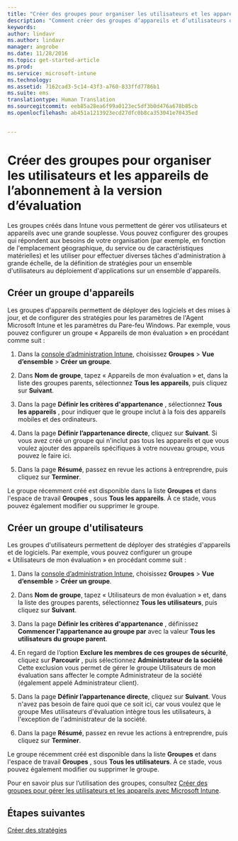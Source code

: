 ```yaml
---
title: "Créer des groupes pour organiser les utilisateurs et les appareils | Microsoft Intune"
description: "Comment créer des groupes d’appareils et d’utilisateurs quand vous vous inscrivez à un essai gratuit de Microsoft Intune de 30 jours."
keywords: 
author: lindavr
ms.author: lindavr
manager: angrobe
ms.date: 11/28/2016
ms.topic: get-started-article
ms.prod: 
ms.service: microsoft-intune
ms.technology: 
ms.assetid: 7162cad3-5c14-43f3-a760-833ffd7786b1
ms.suite: ems
translationtype: Human Translation
ms.sourcegitcommit: eeb85a28ea6f99a0123ec5df3b0d476a678b85cb
ms.openlocfilehash: ab451a1213923ecd27dfc0b8ca353041e70435ed


---
```


# <a name="create-groups-to-organize-evaluation-subscription-users-and-devices"></a>Créer des groupes pour organiser les utilisateurs et les appareils de l’abonnement à la version d’évaluation
Les groupes créés dans Intune vous permettent de gérer vos utilisateurs et appareils avec une grande souplesse. Vous pouvez configurer des groupes qui répondent aux besoins de votre organisation (par exemple, en fonction de l'emplacement géographique, du service ou de caractéristiques matérielles) et les utiliser pour effectuer diverses tâches d'administration à grande échelle, de la définition de stratégies pour un ensemble d'utilisateurs au déploiement d'applications sur un ensemble d'appareils.

## <a name="create-a-device-group"></a>Créer un groupe d'appareils
Les groupes d'appareils permettent de déployer des logiciels et des mises à jour, et de configurer des stratégies pour les paramètres de l'Agent Microsoft Intune et les paramètres du Pare-feu Windows. Par exemple, vous pouvez configurer un groupe « Appareils de mon évaluation » en procédant comme suit :

1.  Dans la [console d’administration Intune](https://manage.microsoft.com/), choisissez **Groupes** &gt; **Vue d’ensemble** &gt; **Créer un groupe**.

2.  Dans **Nom de groupe**, tapez « Appareils de mon évaluation » et, dans la liste des groupes parents, sélectionnez **Tous les appareils**, puis cliquez sur **Suivant**.

3.  Dans la page **Définir les critères d'appartenance** , sélectionnez **Tous les appareils** , pour indiquer que le groupe inclut à la fois des appareils mobiles et des ordinateurs.

4.  Dans la page **Définir l’appartenance directe**, cliquez sur **Suivant**. Si vous avez créé un groupe qui n'inclut pas tous les appareils et que vous voulez ajouter des appareils spécifiques à votre nouveau groupe, vous pouvez le faire ici.

5.  Dans la page **Résumé**, passez en revue les actions à entreprendre, puis cliquez sur **Terminer**.

Le groupe récemment créé est disponible dans la liste **Groupes** et dans l'espace de travail **Groupes** , sous **Tous les appareils**. À ce stade, vous pouvez également modifier ou supprimer le groupe.

## <a name="create-a-user-group"></a>Créer un groupe d'utilisateurs
Les groupes d'utilisateurs permettent de déployer des stratégies d'appareils et de logiciels. Par exemple, vous pouvez configurer un groupe « Utilisateurs de mon évaluation » en procédant comme suit :

1.  Dans la [console d’administration Intune](https://manage.microsoft.com/), choisissez **Groupes** &gt; **Vue d’ensemble** &gt; **Créer un groupe**.

2.  Dans **Nom de groupe**, tapez « Utilisateurs de mon évaluation » et, dans la liste des groupes parents, sélectionnez **Tous les utilisateurs**, puis cliquez sur **Suivant**.

3.  Dans la page **Définir les critères d'appartenance** , définissez **Commencer l'appartenance au groupe par** avec la valeur **Tous les utilisateurs du groupe parent**.

4.  En regard de l’option **Exclure les membres de ces groupes de sécurité**, cliquez sur **Parcourir** , puis sélectionnez **Administrateur de la société** Cette exclusion vous permet de gérer le groupe Utilisateurs de mon évaluation sans affecter le compte Administrateur de la société (également appelé Administrateur client).

5.  Dans la page **Définir l’appartenance directe**, cliquez sur **Suivant**. Vous n'avez pas besoin de faire quoi que ce soit ici, car vous voulez que le groupe Mes utilisateurs d'évaluation intègre tous les utilisateurs, à l'exception de l'administrateur de la société.

6.  Dans la page **Résumé**, passez en revue les actions à entreprendre, puis cliquez sur **Terminer**.

Le groupe récemment créé est disponible dans la liste **Groupes** et dans l'espace de travail **Groupes** , sous **Tous les utilisateurs**. À ce stade, vous pouvez également modifier ou supprimer le groupe.

Pour en savoir plus sur l’utilisation des groupes, consultez [Créer des groupes pour gérer les utilisateurs et les appareils avec Microsoft Intune](/Intune/Deploy-Use/use-groups-to-manage-users-and-devices-with-microsoft-intune).

## <a name="next-steps"></a>Étapes suivantes
[Créer des stratégies](get-started-with-a-30-day-trial-of-microsoft-intune-step-4.md)  



<!--HONumber=Nov16_HO5-->


